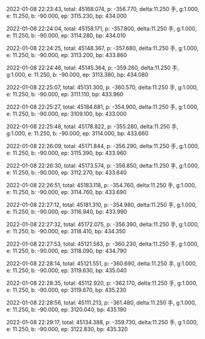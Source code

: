 2022-01-08 22:23:43, total: 45168.074, p: -356.770, delta:11.250 手, g:1.000, e: 11.250, b: -90.000, ep: 3115.230, bp: 434.000

2022-01-08 22:24:04, total: 45158.171, p: -357.800, delta:11.250 手, g:1.000, e: 11.250, b: -90.000, ep: 3114.280, bp: 434.010

2022-01-08 22:24:25, total: 45148.367, p: -357.680, delta:11.250 手, g:1.000, e: 11.250, b: -90.000, ep: 3113.200, bp: 433.860

2022-01-08 22:24:46, total: 45145.364, p: -359.260, delta:11.250 手, g:1.000, e: 11.250, b: -90.000, ep: 3113.380, bp: 434.080

2022-01-08 22:25:07, total: 45131.300, p: -360.570, delta:11.250 手, g:1.000, e: 11.250, b: -90.000, ep: 3111.110, bp: 433.960

2022-01-08 22:25:27, total: 45184.681, p: -354.900, delta:11.250 手, g:1.000, e: 11.250, b: -90.000, ep: 3109.100, bp: 433.000

2022-01-08 22:25:48, total: 45178.822, p: -355.280, delta:11.250 手, g:1.000, e: 11.250, b: -90.000, ep: 3114.000, bp: 433.660

2022-01-08 22:26:09, total: 45171.844, p: -356.290, delta:11.250 手, g:1.000, e: 11.250, b: -90.000, ep: 3115.390, bp: 433.960

2022-01-08 22:26:30, total: 45173.574, p: -356.850, delta:11.250 手, g:1.000, e: 11.250, b: -90.000, ep: 3112.270, bp: 433.640

2022-01-08 22:26:51, total: 45183.118, p: -354.760, delta:11.250 手, g:1.000, e: 11.250, b: -90.000, ep: 3114.760, bp: 433.690

2022-01-08 22:27:12, total: 45181.310, p: -354.980, delta:11.250 手, g:1.000, e: 11.250, b: -90.000, ep: 3116.940, bp: 433.990

2022-01-08 22:27:32, total: 45172.075, p: -356.390, delta:11.250 手, g:1.000, e: 11.250, b: -90.000, ep: 3118.410, bp: 434.350

2022-01-08 22:27:53, total: 45121.563, p: -360.230, delta:11.250 手, g:1.000, e: 11.250, b: -90.000, ep: 3118.090, bp: 434.790

2022-01-08 22:28:14, total: 45121.551, p: -360.690, delta:11.250 手, g:1.000, e: 11.250, b: -90.000, ep: 3119.630, bp: 435.040

2022-01-08 22:28:35, total: 45112.920, p: -362.170, delta:11.250 手, g:1.000, e: 11.250, b: -90.000, ep: 3119.670, bp: 435.230

2022-01-08 22:28:56, total: 45111.213, p: -361.480, delta:11.250 手, g:1.000, e: 11.250, b: -90.000, ep: 3120.040, bp: 435.190

2022-01-08 22:29:17, total: 45134.388, p: -359.730, delta:11.250 手, g:1.000, e: 11.250, b: -90.000, ep: 3122.830, bp: 435.320